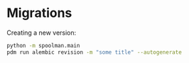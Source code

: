 # Migrations

Creating a new version:
```bash
python -m spoolman.main
pdm run alembic revision -m "some title" --autogenerate
```
